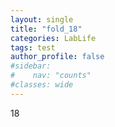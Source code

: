 ```yaml
---
layout: single
title: "fold_18"
categories: LabLife
tags: test
author_profile: false
#sidebar:
#    nav: "counts"
#classes: wide
---
```


18